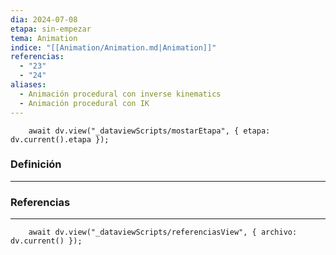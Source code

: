 ```yaml
---
dia: 2024-07-08
etapa: sin-empezar
tema: Animation
indice: "[[Animation/Animation.md|Animation]]"
referencias:
  - "23"
  - "24"
aliases:
  - Animación procedural con inverse kinematics
  - Animación procedural con IK
---
```

```dataviewjs
	await dv.view("_dataviewScripts/mostarEtapa", { etapa: dv.current().etapa });
```
### Definición
---




### Referencias
---
```dataviewjs
	await dv.view("_dataviewScripts/referenciasView", { archivo: dv.current() });
```